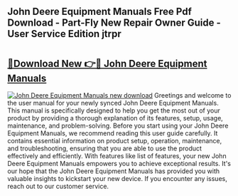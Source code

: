 ## John Deere Equipment Manuals Free Pdf Download - Part-Fly New Repair Owner Guide - User Service Edition jtrpr

# <h2><a href="http://bc88840.oget.top/?id=John+Deere+Equipment+Manuals">🔗Download New 👉🔴 John Deere Equipment Manuals</a></h2>

[![John Deere Equipment Manuals new download](https://i.imgur.com/5g1atiW.png)](http://bc88840.oget.top/?id=John+Deere+Equipment+Manuals)
Greetings and welcome to the user manual for your newly synced John Deere Equipment Manuals. This manual is specifically designed to help you get the most out of your product by providing a thorough explanation of its features, setup, usage, maintenance, and problem-solving. Before you start using your John Deere Equipment Manuals, we recommend reading this user guide carefully. It contains essential information on product setup, operation, maintenance, and troubleshooting, ensuring that you are able to use the product effectively and efficiently. With features like list of features, your new John Deere Equipment Manuals empowers you to achieve exceptional results. It's our hope that the John Deere Equipment Manuals has provided you with valuable insights to kickstart your new device. If you encounter any issues, reach out to our customer service.
